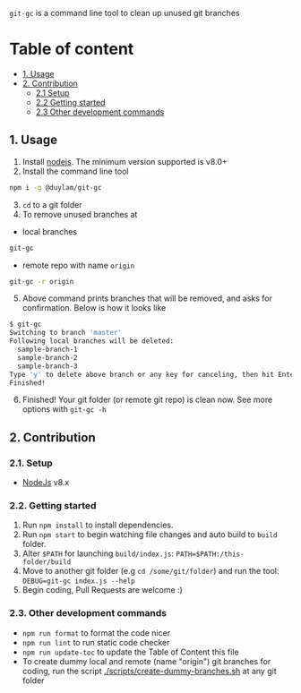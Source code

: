 `git-gc` is a command line tool to clean up unused git branches

# Table of content

<!-- toc -->

- [1. Usage](#1-usage)
- [2. Contribution](#2-contribution)
  * [2.1 Setup](#21-setup)
  * [2.2 Getting started](#22-getting-started)
  * [2.3 Other development commands](#23-other-development-commands)

<!-- tocstop -->

## 1. Usage

1. Install [nodejs](https://nodejs.org/en/download/). The minimum version supported is v8.0+
1. Install the command line tool

```bash
npm i -g @duylam/git-gc
```

3. `cd` to a git folder
1. To remove unused branches at
  - local branches
  ```bash
  git-gc
  ```
  - remote repo with name `origin`
  ```bash
  git-gc -r origin
  ```
5. Above command prints branches that will be removed, and asks for confirmation. Below is how it looks like

```bash
$ git-gc
Switching to branch 'master'
Following local branches will be deleted:
  sample-branch-1
  sample-branch-2
  sample-branch-3
Type 'y' to delete above branch or any key for canceling, then hit Enter: y
Finished!
```

6. Finished! Your git folder (or remote git repo) is clean now. See more options with `git-gc -h`

## 2. Contribution

### 2.1. Setup

- [NodeJs](https://nodejs.org/en/download/) v8.x

### 2.2. Getting started

1. Run `npm install` to install dependencies.
1. Run `npm start` to begin watching file changes and auto build to `build` folder.
1. Alter `$PATH` for launching `build/index.js`: `PATH=$PATH:/this-folder/build`
1. Move to another git folder (e.g `cd /some/git/folder`) and run the tool: `DEBUG=git-gc index.js --help`
1. Begin coding, Pull Requests are welcome :)

### 2.3. Other development commands

- `npm run format` to format the code nicer
- `npm run lint` to run static code checker
- `npm run update-toc` to update the Table of Content this file
- To create dummy local and remote (name "origin") git branches for coding, run the script [./scripts/create-dummy-branches.sh](./scripts/create-dummy-branches.sh) at any git folder
